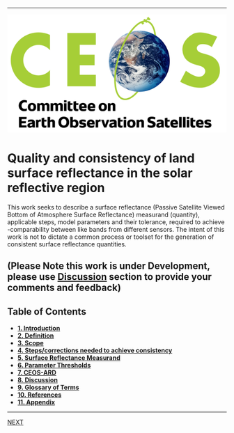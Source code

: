 
***
![](images/CEOS-logo.png)

# **Quality and consistency of land surface reflectance in the solar reflective region**
This work seeks to describe a surface reflectance (Passive Satellite Viewed Bottom of Atmosphere Surface Reflectance) measurand (quantity), applicable steps, model parameters and their tolerance, required to achieve -comparability between like bands from different sensors. The intent of this work is not to dictate a common process or toolset for the generation of consistent surface reflectance quantities. 

## (Please Note this work is under Development, please use [Discussion](https://github.com/ceos-org/surface-reflectance-quality-and-consistency/discussions) section to provide your comments and feedback)

## Table of Contents
- [**1. Introduction**](Introduction.md)
- [**2. Definition**](Definition.md)
- [**3. Scope**](Scope.md)
- [**4. Steps/corrections needed to achieve consistency**](Steps.md)
- [**5. Surface Reflectance Measurand**](Foundations.md)
- [**6. Parameter Thresholds**](Parameters.md)
- [**7. CEOS-ARD**](CEOS-ARD.md)
- [**8. Discussion**](Discussion.md)
- [**9. Glossary of Terms**](Glossary.md)
- [**10. References**](References.md)
- [**11. Appendix**](Appendix.md)
***
[NEXT](Introduction.md)
